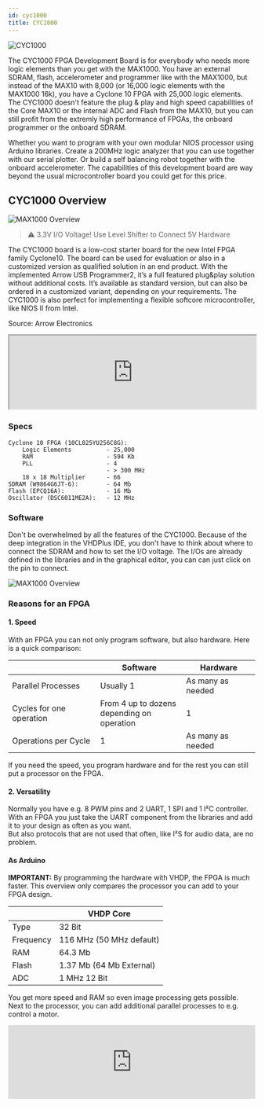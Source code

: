 ```yaml
---
id: cyc1000
title: CYC1000
---
```



![CYC1000](/img/cyc1000/TEI0003.png)

The CYC1000 FPGA Development Board is for everybody who needs more logic elements than you get with the MAX1000. You have an external SDRAM, flash, accelerometer and programmer like with the MAX1000, but instead of the MAX10 with 8,000 (or 16,000 logic elements with the MAX1000 16k), you have a Cyclone 10 FPGA with 25,000 logic elements. 
The CYC1000 doesn't feature the plug & play and high speed capabilities of the Core MAX10 or the internal ADC and Flash from the MAX10, but you can still profit from the extremly high performance of FPGAs, the onboard programmer or the onboard SDRAM.

Whether you want to program with your own modular NIOS processor using Arduino libraries. 
Create a 200MHz logic analyzer that you can use together with our serial plotter. 
Or build a self balancing robot together with the onboard accelerometer.
The capabilities of this development board are way beyond the usual microcontroller board you could get for this price.

## CYC1000 Overview
![MAX1000 Overview](/img/cyc1000/Top_labled.png)

> :warning: 3.3V I/O Voltage! Use Level Shifter to Connect 5V Hardware

The CYC1000 board is a low-cost starter board for the new Intel
FPGA family Cyclone10. The board can be used for evaluation or
also in a customized version as qualified solution in an end
product. With the implemented Arrow USB Programmer2, it’s a full
featured plug&play solution without additional costs. It’s available
as standard version, but can also be ordered in a customized
variant, depending on your requirements. The CYC1000 is also
perfect for implementing a flexible softcore microcontroller, like
NIOS II from Intel. 

Source: Arrow Electronics

<div class="fluidMedia"><iframe id="ytplayer" type="text/html" width="100%" src="https://www.youtube.com/embed/zSNgOrOqXTg?autoplay=0&origin=http://vhdplus.com" allowFullScreen></iframe></div>

### Specs

    Cyclone 10 FPGA (10CL025YU256C8G):
        Logic Elements          - 25,000
        RAM                     - 594 Kb
        PLL                     - 4
                                - > 300 MHz
        18 x 18 Multiplier      - 66
    SDRAM (W9864G6JT-6):        - 64 Mb
    Flash (EPCQ16A):            - 16 Mb
    Oscillator (DSC6011ME2A):   - 12 MHz

### Software

Don't be overwhelmed by all the features of the CYC1000. Because of the deep integration in the VHDPlus IDE, you don't have to think about where to connect the SDRAM and how to set the I/O voltage. The I/Os are already defined in the libraries and in the graphical editor, you can can just click on the pin to connect.

![MAX1000 Overview](/img/max1000/Image2.jpg)

### Reasons for an FPGA

#### 1. Speed
With an FPGA you can not only program software, but also hardware. Here is a quick comparison:

|                        |Software                                      |Hardware         |
|------------------------|----------------------------------------------|-----------------|
|Parallel Processes      |Usually 1                                     |As many as needed|
|Cycles for one operation|From 4 up to dozens<br/>depending on operation|1                |
|Operations per Cycle    |1                                             |As many as needed|

If you need the speed, you program hardware and for the rest you can still put a processor on the FPGA.

#### 2. Versatility
Normally you have e.g. 8 PWM pins and 2 UART, 1 SPI and 1 I²C controller. With an FPGA you just take the UART component from the libraries and add it to your design as often as you want. <br/>
But also protocols that are not used that often, like I²S for audio data, are no problem.

#### As Arduino
**IMPORTANT:** By programming the hardware with VHDP, the FPGA is much faster. This overview only compares the processor you can add to your FPGA design.

|           | VHDP Core                         |
|-----------|-----------------------------------|
| Type      | 32 Bit                            |
| Frequency | 116 MHz (50 MHz default)          |
| RAM       | 64.3 Mb                           |
| Flash     | 1.37 Mb (64 Mb External)          |
| ADC       | 1 MHz 12 Bit                      |

You get more speed and RAM so even image processing gets possible. Next to the processor, you can add additional parallel processes to e.g. control a motor.

<div class="fluidMedia"><iframe id="ytplayer" type="text/html" width="100%" src="https://www.youtube.com/embed/WZTix6MlBNM?autoplay=0&origin=http://vhdplus.com" frameborder="0" allowfullscreen></iframe></div>